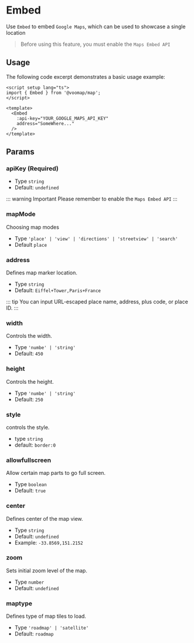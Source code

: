 # Embed

Use `Embed` to embed `Google Maps`, which can be used to showcase a single location

> Before using this feature, you must enable the `Maps Embed API`

## Usage

The following code excerpt demonstrates a basic usage example:

```vue
<script setup lang="ts">
import { Embed } from '@voomap/map';
</script>

<template>
  <Embed
    :api-key="YOUR_GOOGLE_MAPS_API_KEY"
    address="SomeWhere..."
  />
</template>
```

## Params

### apiKey (Required)

- Type `string`
- Default: `undefined`

::: warning Important
Please remember to enable the `Maps Embed API`
:::

### mapMode

Choosing map modes

- Type `'place' | 'view' | 'directions' | 'streetview' | 'search'`
- Default `place`

### address 

Defines map marker location.

- Type `string`
- Default: `Eiffel+Tower,Paris+France`

::: tip
You can input URL-escaped place name, address, plus code, or place ID.
:::

### width 

Controls the width.

- Type `'numbe' | 'string'`
- Default: `450`

### height 

Controls the height.

- Type `'numbe' | 'string'`
- Default: `250`

### style 

controls the style.

- type `string`
- default: `border:0`

### allowfullscreen 

Allow certain map parts to go full screen.

- Type `boolean`
- Default: `true`

### center 

Defines center of the map view.

- Type `string`
- Default: `undefined`
- Example: `-33.8569,151.2152`

### zoom

Sets initial zoom level of the map.

- Type `number`
- Default: `undefined`

### maptype

Defines type of map tiles to load.

- Type `'roadmap' | 'satellite'`
- Default: `roadmap`

